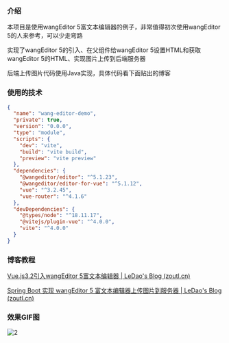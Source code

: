 ### 介绍

本项目是使用wangEditor 5富文本编辑器的例子，非常值得初次使用wangEditor 5的人来参考，可以少走弯路

实现了wangEditor 5的引入、在父组件给wangEditor 5设置HTML和获取wangEditor 5的HTML、实现图片上传到后端服务器

后端上传图片代码使用Java实现，具体代码看下面贴出的博客

### 使用的技术

```json
{
  "name": "wang-editor-demo",
  "private": true,
  "version": "0.0.0",
  "type": "module",
  "scripts": {
    "dev": "vite",
    "build": "vite build",
    "preview": "vite preview"
  },
  "dependencies": {
    "@wangeditor/editor": "^5.1.23",
    "@wangeditor/editor-for-vue": "^5.1.12",
    "vue": "^3.2.45",
    "vue-router": "^4.1.6"
  },
  "devDependencies": {
    "@types/node": "^18.11.17",
    "@vitejs/plugin-vue": "^4.0.0",
    "vite": "^4.0.0"
  }
}
```

### 博客教程

[Vue.js3.2引入wangEditor 5富文本编辑器 | LeDao's Blog (zoutl.cn)](https://blog.zoutl.cn/549.html)

[Spring Boot 实现 wangEditor 5 富文本编辑器上传图片到服务器 | LeDao's Blog (zoutl.cn)](https://blog.zoutl.cn/550.html)

### 效果GIF图

![2](https://user-images.githubusercontent.com/45851356/208294651-9e6b1d83-7f05-4a4b-bd15-3f5e660c4220.gif)
